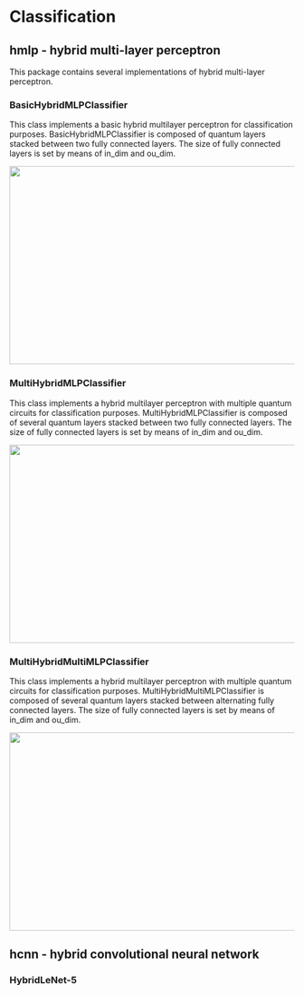 # Classification

## hmlp - hybrid multi-layer perceptron

This package contains several implementations of hybrid multi-layer perceptron.

### BasicHybridMLPClassifier

This class implements a basic hybrid multilayer perceptron for classification purposes. BasicHybridMLPClassifier is composed of quantum layers stacked between two fully connected layers. The size of fully connected layers is set by means of in_dim and ou_dim.

<img src="../classification/BasicHybridMLPClassifier.png" width="700" height="350" />

### MultiHybridMLPClassifier

This class implements a hybrid multilayer perceptron with multiple quantum circuits for classification purposes. MultiHybridMLPClassifier is composed of several quantum layers stacked between two fully connected layers. The size of fully connected layers is set by means of in_dim and ou_dim.

<img src="../classification/MultiHybridMLPClassifier.png" width="700" height="350" />

### MultiHybridMultiMLPClassifier

This class implements a hybrid multilayer perceptron with multiple quantum circuits for classification purposes. MultiHybridMultiMLPClassifier is composed of several quantum layers stacked between alternating fully connected layers. The size of fully connected layers is set by means of in_dim and ou_dim.

<img src="../classification/MultiHybridMultiMLPClassifier.png" width="900" height="350" />

## hcnn - hybrid convolutional neural network

### HybridLeNet-5

